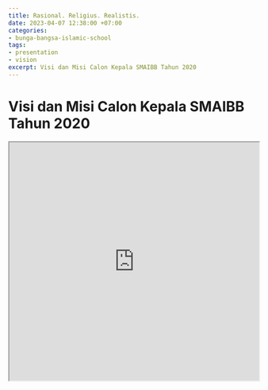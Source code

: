 ```yaml
---
title: Rasional. Religius. Realistis.
date: 2023-04-07 12:38:00 +07:00
categories:
- bunga-bangsa-islamic-school
tags:
- presentation
- vision
excerpt: Visi dan Misi Calon Kepala SMAIBB Tahun 2020
---
```


# Visi dan Misi Calon Kepala SMAIBB Tahun 2020

<iframe src="https://drive.google.com/file/d/1JkGhT_6XFBRvUZUptUL_dmm0QFs7gnip/preview" width="100%" height="480" allow="autoplay"></iframe>